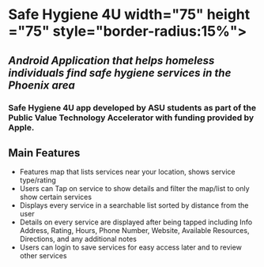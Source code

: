 # Safe Hygiene 4U width="75" height ="75" style="border-radius:15%">  
## _Android Application that helps homeless individuals find safe hygiene services in the Phoenix area_
### Safe Hygiene 4U app developed by ASU students as part of the Public Value Technology Accelerator with funding provided by Apple.

## Main Features
- Features map that lists services near your location, shows service type/rating
- Users can Tap on service to show details and filter the map/list to only show certain services
- Displays every service in a searchable list sorted by distance from the user
- Details on every service are displayed after being tapped including Info Address, Rating, Hours, Phone Number, Website, Available Resources, Directions, and any additional notes
- Users can login to save services for easy access later and to review other services 

